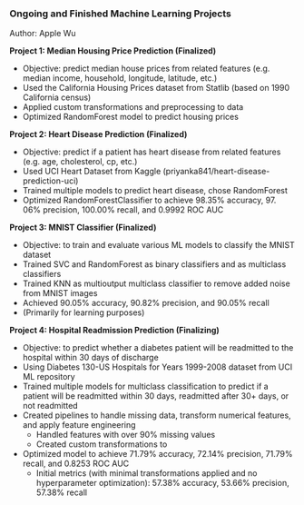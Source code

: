### Ongoing and Finished Machine Learning Projects
Author: Apple Wu

**Project 1: Median Housing Price Prediction (Finalized)**
* Objective: predict median house prices from related features (e.g. median income, household, longitude, latitude, etc.)
* Used the California Housing Prices dataset from Statlib (based on 1990 California census)
* Applied custom transformations and preprocessing to data
* Optimized RandomForest model to predict housing prices

**Project 2: Heart Disease Prediction (Finalized)**
* Objective: predict if a patient has heart disease from related features (e.g. age,  cholesterol, cp, etc.)
* Used UCI Heart Dataset from Kaggle (priyanka841/heart-disease-prediction-uci)
* Trained multiple models to predict heart disease, chose RandomForest
* Optimized RandomForestClassifier to achieve 98.35% accuracy, 97. 06% precision, 100.00% recall, and 0.9992 ROC AUC

**Project 3: MNIST Classifier (Finalized)**
* Objective: to train and evaluate various ML models to classify the MNIST dataset
* Trained SVC and RandomForest as binary classifiers and as multiclass classifiers
* Trained KNN as multioutput multiclass classifier to remove added noise from MNIST images
* Achieved 90.05% accuracy, 90.82% precision, and 90.05% recall
* (Primarily for learning purposes)

**Project 4: Hospital Readmission Prediction (Finalizing)**
* Objective: to predict whether a diabetes patient will be readmitted to the hospital within 30 days of discharge
* Using Diabetes 130-US Hospitals for Years 1999-2008 dataset from UCI ML repository
* Trained multiple models for multiclass classification to predict if a patient will be readmitted within 30 days, readmitted after 30+ days, or not readmitted
* Created pipelines to handle missing data, transform numerical features, and apply feature engineering
    * Handled features with over 90% missing values
    * Created custom transformations to 
* Optimized model to achieve 71.79% accuracy, 72.14% precision, 71.79% recall, and 0.8253 ROC AUC
    * Initial metrics (with minimal transformations applied and no hyperparameter optimization): 57.38% accuracy, 53.66% precision, 57.38% recall